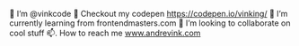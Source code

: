 👋  I’m @vinkcode
👀  Checkout my codepen https://codepen.io/vinking/
🌱  I’m currently learning from frontendmasters.com
💞️  I’m looking to collaborate on cool stuff
📫. How to reach me www.andrevink.com

<!---
vinkcode/vinkcode is a ✨ special ✨ repository because its `README.md` (this file) appears on your GitHub profile.
You can click the Preview link to take a look at your changes.
--->
